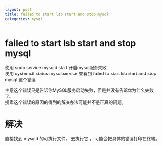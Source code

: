 ```yaml
---
layout: post
title: failed to start lsb start and stop mysql
categories: mysql
---
```


# failed to start lsb start and stop mysql

使用 sudo service mysqld start 开启mysql服务失败  
使用 systemctl status mysql.service 查看到 failed to start lsb start and stop mysql 这个错误  

主意这个错误只是告诉你MySQL服务启动失败，但是并没有告诉你为什么失败了。  
搜素这个错误的原因的得到的解决办法可能并不是正真的问题。

# 解决

直接找到 mysqld 的可执行文件， 去执行它 ， 可能会把具体的错误打印在终端。